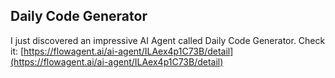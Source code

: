## Daily Code Generator

I just discovered an impressive AI Agent called Daily Code Generator. Check it: [https://flowagent.ai/ai-agent/ILAex4p1C73B/detail](https://flowagent.ai/ai-agent/ILAex4p1C73B/detail)
